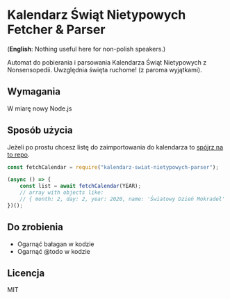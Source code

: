 # Kalendarz Świąt Nietypowych Fetcher & Parser

(**English**: Nothing useful here for non-polish speakers.)

Automat do pobierania i parsowania Kalendarza Świąt Nietypowych z Nonsensopedii. Uwzględnia święta ruchome! (z paroma
wyjątkami).

## Wymagania

W miarę nowy Node.js

## Sposób użycia

Jeżeli po prostu chcesz listę do zaimportowania do kalendarza to
[spójrz na to repo](https://github.com/dzek69/kalendarz-swiat-nietypowych-ics-google-exporter).

```javascript
const fetchCalendar = require("kalendarz-swiat-nietypowych-parser");

(async () => {
    const list = await fetchCalendar(YEAR);
    // array with objects like:
    // { month: 2, day: 2, year: 2020, name: 'Światowy Dzień Mokradeł' }
})();
```

## Do zrobienia

- Ogarnąć bałagan w kodzie
- Ogarnąć @todo w kodzie

## Licencja

MIT
